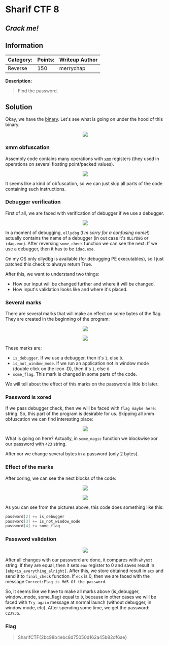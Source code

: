# __Sharif CTF 8__ 
## _Crack me!_

## Information
**Category:** | **Points:** | **Writeup Author**
--- | --- | ---
Reverse | 150 | merrychap

**Description:** 

> Find the password.

## Solution
Okay, we have the [binary](./crackme). Let's see what is going on under the hood of this binary.

<p align="center">
  <img src="screens/prompt.png">
</p>

### xmm obfuscation
Assembly code contains many operations with [```xmm```](https://en.wikipedia.org/wiki/Streaming_SIMD_Extensions) registers (they used in operations on several floating point/packed values).

<p align="center">
  <img src="screens/xmm_obfuscation.png">
</p>

It seems like a kind of obfuscation, so we can just skip all parts of the code containing such instructions.

### Debugger verification
First of all, we are faced with verification of debugger if we use a debugger.

<p align="center">
  <img src="screens/idaq_check.png">
</p>

In a moment of debugging, ```ollydbg``` (_I'm sorry for a confusing name!_) actually contains the name of a debugger (in out case it's ```OLLYDBG``` or ```idaq.exe```). After reversing ```some_check``` function we can see the next: If we use a debugger, then it has to be ```idaq.exe```.

On my OS only ollydbg is available (for debugging PE executables), so I just patched this check to always return True.

After this, we want to understand two things:
- How our input will be changed further and where it will be changed.
- How input's validation looks like and where it's placed.

### Several marks
There are several marks that will make an effect on some bytes of the flag. They are created in the beginning of the program:

<p align="center">
  <img src="screens/create_first_flags.png">
</p>

<p align="center">
  <img src="screens/last_flag.png">
</p>

These marks are:
- ```is_debugger```. If we use a debugger, then it's ```1```, else ```0```.
- ```is_not_window_mode```. If we run an application not in window mode (double click on the icon :D), then it's ```1```, else ```0```
- ```some_flag```. This mark is changed in some parts of the code.

We will tell about the effect of this marks on the password a little bit later.

### Password is xored
If we pass debugger check, then we will be faced with ```flag maybe here:``` string. So, this part of the program is desirable for us. Skipping all xmm obfuscation we can find interesting place:

<p align="center">
  <img src="screens/xor.png">
</p>

What is going on here? Actually, in ```some_magic``` function we blockwise xor our password with ```423``` string.

After xor we change several bytes in a password (only 2 bytes).

### Effect of the marks
After xoring, we can see the next blocks of the code:

<p align="center">
  <img src="screens/add_flags.png">
</p>

<p align="center">
  <img src="screens/add_last_flag.png">
</p>

As you can see from the pictures above, this code does something like this:
```c
password[2] += is_debugger
password[3] += is_not_window_mode
password[4] += some_flag
```

### Password validation
<p align="center">
  <img src="screens/final_check.png">
</p>

After all changes with our password are done, it compares with ```whynxt``` string. If they are equal, then it sets ```eax``` register to 0 and saves result in ```[ebp+is_everything_alright]```. After this, we store obtained result in ```ecx``` and send it to ```final_check``` function. If ```ecx``` is 0, then we are faced with the message ```Correct:Flag is Md5 Of the password```.

So, it seems like we have to make all marks above (is_debugger, window_mode, some_flag) equal to ```0```, because in other cases we will be faced with ```Try again``` message at normal launch (without debugger, in window mode, etc). After spending some time, we get the password: ```CZJYJG```.

### Flag

> SharifCTF{2bc98b4ebc8d75050d162a45b82df6ae}